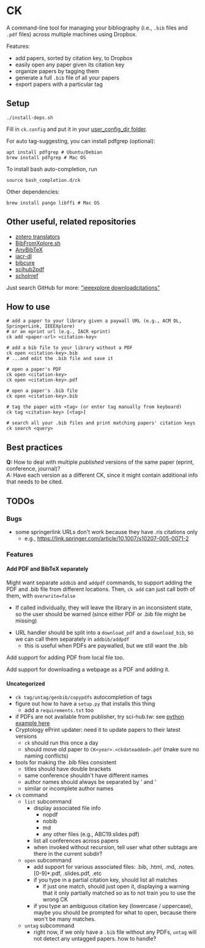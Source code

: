 CK
==

A command-line tool for managing your bibliography (i.e., `.bib` files and `.pdf` files) across multiple machines using Dropbox.

Features:

 - add papers, sorted by citation key, to Dropbox
 - easily open any paper given its citation key
 - organize papers by tagging them
 - generate a full `.bib` file of all your papers
 - export papers with a particular tag

Setup
-----

    ./install-deps.sh

Fill in `ck.config` and put it in your [user_config_dir folder](https://pypi.org/project/appdirs/).

For auto tag-suggesting, you can install pdfgrep (optional):

    apt install pdfgrep # Ubuntu/Debian
    brew install pdfgrep # Mac OS

To install bash auto-completion, run

    source bash_completion.d/ck

Other dependencies:

    brew install pango libffi # Mac OS

Other useful, related repositories
----------------------------------

 - [zotero translators](https://github.com/zotero/translators/blob/master/IEEE%20Xplore.js)
 - [BibFromXplore.sh](https://github.com/rval735/BNN-PhD/blob/9a8941bbdf2a9c0dbda4420b522ca306da216e0c/Scripts/BibFromXplore.sh)
 - [AnyBibTeX](https://github.com/Livich/AnyBibTeX)
 - [iacr-dl](https://github.com/znewman01/iacr-dl)
 - [bibcure](https://github.com/bibcure/bibcure)
 - [scihub2pdf](https://github.com/bibcure/scihub2pdf)
 - [scholrref](https://adamsgaard.dk/scholarref.html)

Just search GitHub for more: ["ieeexplore downloadcitations"](https://github.com/search?q=ieeexplore+downloadcitations&type=Code)

How to use
----------

    # add a paper to your library given a paywall URL (e.g., ACM DL, SpringerLink, IEEEXplore)
    # or an eprint url (e.g., IACR eprint)
    ck add <paper-url> <citation-key>

    # add a bib file to your library without a PDF
    ck open <citation-key>.bib
    # ...and edit the .bib file and save it

    # open a paper's PDF
    ck open <citation-key>
    ck open <citation-key>.pdf

    # open a paper's .bib file
    ck open <citation-key>.bib

    # tag the paper with <tag> (or enter tag manually from keyboard)
    ck tag <citation-key> [<tag>]

    # search all your .bib files and print matching papers' citation keys
    ck search <query>

Best practices
--------------

**Q:** How to deal with multiple _published_ versions of the same paper (eprint, conference, journal)?  
_A:_ Have each version as a different CK, since it might contain additional info that needs to be cited.

TODOs
-----

### Bugs

 - some springerlink URLs don't work because they have .ris citations only
    + e.g., https://link.springer.com/article/10.1007/s10207-005-0071-2 

### Features

#### Add PDF and BibTeX separately

Might want separate `addbib` and `addpdf` commands, to support adding the PDF and .bib file from different locations. Then, `ck add` can just call both of them, with `overwrite=false`

 - If called individually, they will leave the library in an inconsistent state, so the user should be warned (since either PDF or .bib file might be missing)
 + URL handler should be split into a `download_pdf` and a `download_bib`, so we can call them separately in `addbib/addpdf`
     + this is useful when PDFs are paywalled, but we still want the .bib

Add support for adding PDF from local file too.

Add support for downloading a webpage as a PDF and adding it.

#### Uncategorized

 - `ck tag/untag/genbib/copypdfs` autocompletion of tags
 - figure out how to have a `setup.py` that installs this thing
    + add a `requirements.txt` too
 - if PDFs are not available from publisher, try sci-hub.tw: see [python example here](https://gist.github.com/mpratt14/df20f09a06ba4249f3fad0776610f39d)
 - Cryptology ePrint updater: need it to update papers to their latest versions
    - `ck` should run this once a day
    + should move old paper to `CK<year>.<ckdateadded>.pdf` (make sure no naming conflicts)
 - tools for making the .bib files consistent
    + titles should have double brackets
    + same conference shouldn't have different names
    + author names should always be separated by ' and '
    - similar or incomplete author names
 - `ck` command
    - `list` subcommand
        - display associated file info
            - nopdf
            - nobib
            - md
            - any other files (e.g., ABC19.slides.pdf)
        - list all conferences across papers
        - when invoked without recursion, tell user what other subtags are there in the current subdir?
    - `open` subcommand
        - add support for various associated files: .bib, .html, .md, .notes.\[0-9\]\*.pdf, .slides.pdf, .etc
        - if you type in a partial citation key, should list all matches
            - if just one match, should just open it, displaying a warning that it only partially matched so as to not train you to use the wrong CK
        - if you type an ambiguous citation key (lowercase / uppercase), maybe you should be prompted for what to open, because there won't be many matches.
    - `untag` subcommand
        + right now, if we only have a `.bib` file without any PDFs, `untag` will not detect any untagged papers. how to handle?

